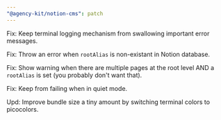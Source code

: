 ```yaml
---
"@agency-kit/notion-cms": patch
---
```


Fix: Keep terminal logging mechanism from swallowing important error messages.

Fix: Throw an error when `rootAlias` is non-existant in Notion database.

Fix: Show warning when there are multiple pages at the root level AND a `rootAlias` is set (you probably don't want that).

Fix: Keep from failing when in quiet mode.

Upd: Improve bundle size a tiny amount by switching terminal colors to picocolors.
